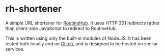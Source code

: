 # rh-shortener

A simple URL shortener for [RoutineHub](https://routinehub.co). It uses HTTP 301 redirects rather than client-side JavaScript to redirect to RoutineHub.

This is written using only the built-in modules of Node.JS. It has been tested both locally and on [Glitch](https://glitch.com/edit/#!/rhsh), and is designed to be hosted on similar services.